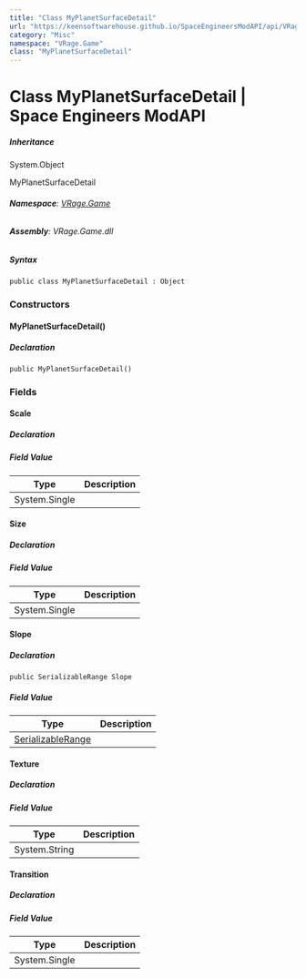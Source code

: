 ```yaml
---
title: "Class MyPlanetSurfaceDetail"
url: "https://keensoftwarehouse.github.io/SpaceEngineersModAPI/api/VRage.Game.MyPlanetSurfaceDetail.html"
category: "Misc"
namespace: "VRage.Game"
class: "MyPlanetSurfaceDetail"
---
```


# Class MyPlanetSurfaceDetail | Space Engineers ModAPI

##### Inheritance

System.Object

MyPlanetSurfaceDetail

###### **Namespace**: [VRage.Game](https://keensoftwarehouse.github.io/SpaceEngineersModAPI/api/VRage.Game.html)

###### **Assembly**: VRage.Game.dll

##### Syntax

```
public class MyPlanetSurfaceDetail : Object
```

### Constructors

#### MyPlanetSurfaceDetail()

##### Declaration

```
public MyPlanetSurfaceDetail()
```

### Fields

#### Scale

##### Declaration

##### Field Value

| Type | Description |
| --- | --- |
| System.Single |     |

#### Size

##### Declaration

##### Field Value

| Type | Description |
| --- | --- |
| System.Single |     |

#### Slope

##### Declaration

```
public SerializableRange Slope
```

##### Field Value

| Type | Description |
| --- | --- |
| [SerializableRange](https://keensoftwarehouse.github.io/SpaceEngineersModAPI/api/VRageMath.SerializableRange.html) |     |

#### Texture

##### Declaration

##### Field Value

| Type | Description |
| --- | --- |
| System.String |     |

#### Transition

##### Declaration

##### Field Value

| Type | Description |
| --- | --- |
| System.Single |     |